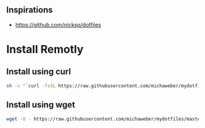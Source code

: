 ## Inspirations

- https://github.com/nicksp/dotfiles

# Install Remotly

## Install using curl

```sh
sh -c "`curl -fsSL https://raw.githubusercontent.com/michaweber/mydotfiles/master/setup.sh`"
```

## Install using wget
```sh
wget -O - https://raw.githubusercontent.com/michaweber/mydotfiles/master/setup.sh | sh
```